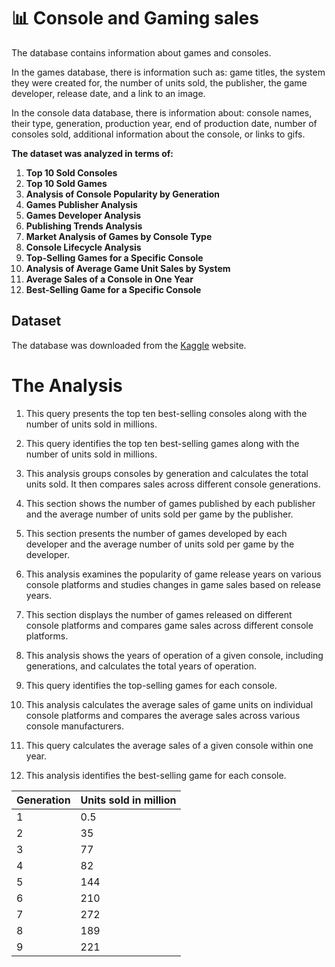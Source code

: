 # :bar_chart: Console and Gaming sales 
The database contains information about games and consoles.

In the games database, there is information such as: game titles, the system they were created for, the number of units sold, the publisher, the game developer, release date, and a link to an image.

In the console data database, there is information about: console names, their type, generation, production year, end of production date, number of consoles sold, additional information about the console, or links to gifs.

**The dataset was analyzed in terms of:**
1. **Top 10 Sold Consoles**
2. **Top 10 Sold Games**
3. **Analysis of Console Popularity by Generation**
4. **Games Publisher Analysis**
5. **Games Developer Analysis**
6. **Publishing Trends Analysis**
7. **Market Analysis of Games by Console Type**
8. **Console Lifecycle Analysis**
9. **Top-Selling Games for a Specific Console**
10. **Analysis of Average Game Unit Sales by System**
11. **Average Sales of a Console in One Year**
12. **Best-Selling Game for a Specific Console**

## Dataset
The database was downloaded from the [Kaggle](https://www.kaggle.com/datasets/lucasgalanti/home-consoles-and-gaming-sales) website.

# The Analysis
1. This query presents the top ten best-selling consoles along with the number of units sold in millions.

2. This query identifies the top ten best-selling games along with the number of units sold in millions.

3. This analysis groups consoles by generation and calculates the total units sold. It then compares sales across different console generations.

4. This section shows the number of games published by each publisher and the average number of units sold per game by the publisher.

5. This section presents the number of games developed by each developer and the average number of units sold per game by the developer.

5. This analysis examines the popularity of game release years on various console platforms and studies changes in game sales based on release years.

7. This section displays the number of games released on different console platforms and compares game sales across different console platforms.

8. This analysis shows the years of operation of a given console, including generations, and calculates the total years of operation.

9. This query identifies the top-selling games for each console.

10. This analysis calculates the average sales of game units on individual console platforms and compares the average sales across various console manufacturers.

11. This query calculates the average sales of a given console within one year.

12. This analysis identifies the best-selling game for each console.


| Generation | Units sold in million |
|------------|-----------------------|
| 1          | 0.5                   |
| 2          | 35                    |
| 3          | 77                    |
| 4          | 82                    |
| 5          | 144                   |
| 6          | 210                   |
| 7          | 272                   |
| 8          | 189                   |
| 9          | 221                   |